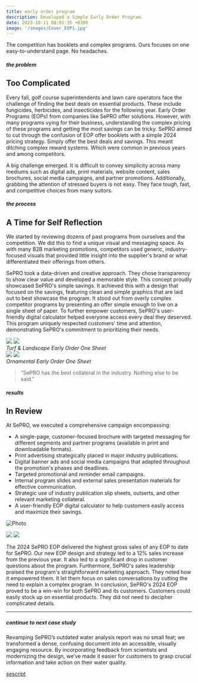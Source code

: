 ```yaml
---
title: early order program
description: Developed a Simple Early Order Program.
date: 2023-10-11 08:01:35 +0300
image: '/images/Cover_EOP1.jpg'
---
```


The competition has booklets and complex programs. Ours focuses on one easy-to-understand page. No headaches.


##### the problem
## Too Complicated

Every fall, golf course superintendents and lawn care operators face the challenge of finding the best deals on essential products. These include fungicides, herbicides, and insecticides for the following year. Early Order Programs (EOPs) from companies like SePRO offer solutions. However, with many programs vying for their business, understanding the complex pricing of these programs and getting the most savings can be tricky. SePRO aimed to cut through the confusion of EOP offer booklets with a simple 2024 pricing strategy. Simply offer the best deals and savings. This meant ditching complex reward systems. Which were common in previous years and among competitors. 

A big challenge emerged. It is difficult to convey simplicity across many mediums such as digital ads, print materials, website content, sales brochures, social media campaigns, and partner promotions. Additionally, grabbing the attention of stressed buyers is not easy. They face tough, fast, and competitive choices from many suitors.

##### the process
## A Time for Self Reflection
We started by reviewing dozens of past programs from ourselves and the competition. We did this to find a unique visual and messaging space. As with many B2B marketing promotions, competitors used generic, industry-focused visuals that provided little insight into the supplier's brand or what differentiated their offerings from others.

SePRO took a data-driven and creative approach. They chose transparency to show clear value and developed a memorable style. This concept proudly showcased SePRO's simple savings. It achieved this with a design that focused on the savings, featuring clean and simple graphics that are laid out to best showcase the program. It stood out from overly complex competitor programs by presenting an offer simple enough to live on a single sheet of paper. To further empower customers, SePRO's user-friendly digital calculator helped everyone access every deal they deserved. This program uniquely respected customers' time and attention, demonstrating SePRO's commitment to prioritizing their needs.

<div class="page__gallery__wrapper">
  <div class="page__gallery__images">
    <img src= /images/Pinnacle-Turf2024_Page_1.jpg loading="lazy">
    <img src= /images/Pinnacle-Turf2024_Page_2.jpg loading="lazy">
  </div>
  <em>Turf & Landscape Early Order One Sheet</em>
</div>

<div class="page__gallery__wrapper">
  <div class="page__gallery__images">
    <img src= /images/Pinnacle-Ornamental2024_Page_1.jpg loading="lazy">
    <img src= /images/Pinnacle-Ornamental2024_Page_2.jpg loading="lazy">
  </div>
  <em>Ornamental Early Order One Sheet</em>
</div>

> “SePRO has the best collateral in the industry. Nothing else to be said.”

##### results
## In Review
At SePRO, we executed a comprehensive campaign encompassing:
* A single-page, customer-focused brochure with targeted messaging for different segments and partner programs (available in print and downloadable formats).
* Print advertising strategically placed in major industry publications.
* Digital banner ads and social media campaigns that adapted throughout the promotion's phases and deadlines.
* Targeted promotional and reminder email campaigns.
* Internal program slides and external sales presentation materials for effective communication.
* Strategic use of industry publication slip sheets, outserts, and other relevant marketing collateral.
* A user-friendly EOP digital calculator to help customers easily access and maximize their savings.

![Photo](/images/GrowerTalk-EOP.png)
<div class="page__gallery__wrapper">
  <div class="page__gallery__images">
    <img src= /images/GCIEOPAds-02.png loading="lazy">
    <img src= /images/GCIEOPAds-04.png loading="lazy">
  </div>
</div>

The 2024 SePRO EOP delivered the highest gross sales of any EOP to date for SePRO. Our new EOP design and strategy led to a 12% sales increase from the previous year. It also led to a significant drop in customer questions about the program. Furthermore, SePRO's sales leadership praised the program's straightforward marketing approach. They noted how it empowered them. It let them focus on sales conversations by cutting the need to explain a complex program. In conclusion, SePRO's 2024 EOP proved to be a win-win for both SePRO and its customers. Customers could easily stock up on essential products. They did not need to decipher complicated details.


---

##### continue to next case study
Revamping SePRO’s outdated water analysis report was no small feat; we transformed a dense, confusing document into an accessible, visually engaging resource. By incorporating feedback from scientists and modernizing the design, we’ve made it easier for customers to grasp crucial information and take action on their water quality.

<a href="https://keilub.com/projects/4-script/">sescript</a>

